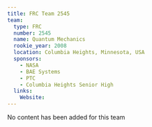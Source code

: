 ```yaml
---
title: FRC Team 2545
team:
  type: FRC
  number: 2545
  name: Quantum Mechanics
  rookie_year: 2008
  location: Columbia Heights, Minnesota, USA
  sponsors:
    - NASA
    - BAE Systems
    - PTC
    - Columbia Heights Senior High
  links:
    Website: 
---
```

No content has been added for this team
